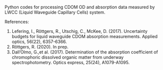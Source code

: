 Python codes for processing CDOM OD and absorption data measured by LWCC (Liquid Waveguide Capillary 
Cells) system. 

References:
1. Lefering, I., Röttgers, R., Utschig, C., McKee, D. (2017). Uncertainty budgets for liquid waveguide CDOM absorption measurements. Applied optics, 56(22), 6357-6366.
2. Röttgers, R. (2020). In prep.
3. Dall’Olmo, G.,et al. (2017). Determination of the absorption coefficient of chromophoric dissolved organic matter from underway spectrophotometry. Optics express, 25(24), A1079-A1095.
